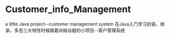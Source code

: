# Customer_info_Management
a little Java project--customer management system
在Java入门学习封装，继承，多态三大特性时候跟着尚硅谷敲的小项目--客户管理系统
